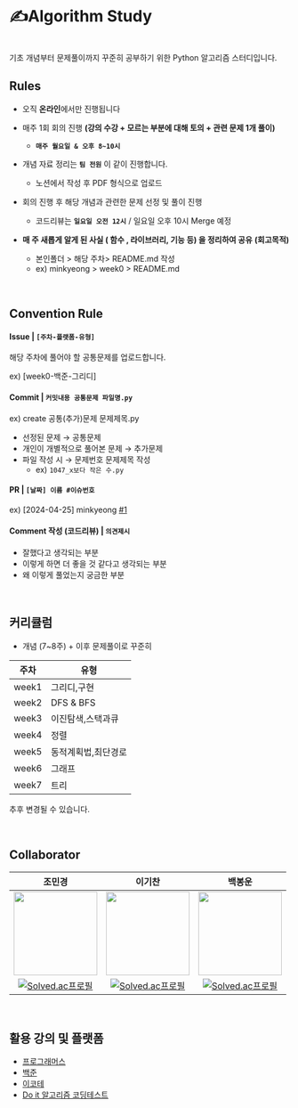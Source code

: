 # ✍️Algorithm Study

</br>
기초 개념부터 문제풀이까지 꾸준히 공부하기 위한 Python 알고리즘 스터디입니다. 
</br>

## Rules 

- 오직 **온라인**에서만 진행됩니다
  
- 매주 1회 회의 진행 **(강의 수강 + 모르는 부분에 대해 토의 + 관련 문제 1개 풀이)**
  - **`매주 월요일 & 오후 8~10시`**
  
- 개념 자료 정리는 **`팀 전원`** 이 같이 진행합니다. 
    * 노션에서 작성 후 PDF 형식으로 업로드
       
- 회의 진행 후 해당 개념과 관련한 문제 선정 및 풀이 진행
     * 코드리뷰는 **`일요일 오전 12시`** / 일요일 오후 10시 Merge 예정
       
- **매 주 새롭게 알게 된 사실 ( 함수 , 라이브러리, 기능 등) 을 정리하여 공유** **(회고목적)**<br>
  - 본인폴더 > 해당 주차> README.md 작성<br>
  - ex) minkyeong > week0 > README.md 
</br> 

## Convention Rule 

#### Issue | `[주차-플랫폼-유형]`
해당 주차에 풀어야 할 공통문제를 업로드합니다.

ex) [week0-백준-그리디]

#### Commit | `커밋내용 공통문제 파일명.py` 
ex) create 공통(추가)문제 문제제목.py 

* 선정된 문제 → 공통문제 
* 개인이 개별적으로 풀어본 문제 → 추가문제 
* 파일 작성 시 → 문제번호 문제제목 작성 
    * ex) `1047_x보다 작은 수.py` 

#### PR | `[날짜] 이름 #이슈번호` 
ex) [2024-04-25] minkyeong [#1](https://github.com/ZZOMING-K/2024_Algorithm_Study/issues/1)

#### Comment 작성 (코드리뷰) | `의견제시` 
* 잘했다고 생각되는 부분 
* 이렇게 하면 더 좋을 것 같다고 생각되는 부분 
* 왜 이렇게 풀었는지 궁금한 부분
</br>

## 커리큘럼
* 개념 (7~8주) + 이후 문제풀이로 꾸준히
  
|주차|유형|
|------|---|
|week1|그리디,구현|
|week2|DFS & BFS|
|week3|이진탐색,스택과큐|
|week4|정렬|
|week5|동적계획법,최단경로|
|week6|그래프|
|week7|트리|

추후 변경될 수 있습니다. 

</br>


## Collaborator
|조민경|이기찬|백봉운|
|:------:|:------:|:------:|
|<img src="https://avatars.githubusercontent.com/ZZOMING-K" width=150px>| <img src="https://avatars.githubusercontent.com/nahcikeel" width=150px>|<img src="https://avatars.githubusercontent.com/back7153" width=150px>|
|[![Solved.ac프로필](http://mazassumnida.wtf/api/mini/generate_badge?boj={alsrud5527})](https://solved.ac/{alsrud5527})|[![Solved.ac프로필](http://mazassumnida.wtf/api/mini/generate_badge?boj={handle})](https://solved.ac/{handle}) |[![Solved.ac프로필](http://mazassumnida.wtf/api/mini/generate_badge?boj={handle})](https://solved.ac/{handle}) |
</br>


## 활용 강의 및 플랫폼 
* [프로그래머스](https://school.programmers.co.kr/learn/challenges?order=acceptance_asc&levels=0,1&languages=python3) 
* [백준](https://solved.ac/)
* [이코테](https://www.youtube.com/watch?v=m-9pAwq1o3w&list=PLRx0vPvlEmdAghTr5mXQxGpHjWqSz0dgC) 
* [Do it 알고리즘 코딩테스트](https://www.inflearn.com/course/%EB%91%90%EC%9E%87-%EC%95%8C%EA%B3%A0%EB%A6%AC%EC%A6%98-%EC%BD%94%EB%94%A9%ED%85%8C%EC%8A%A4%ED%8A%B8-%ED%8C%8C%EC%9D%B4%EC%8D%AC)  
